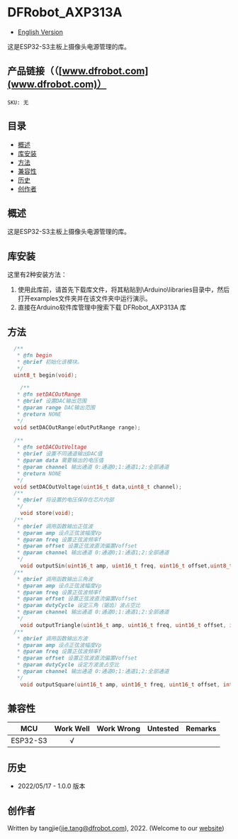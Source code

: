 # DFRobot_AXP313A

* [English Version](./README.md)

这是ESP32-S3主板上摄像头电源管理的库。

## 产品链接（（[www.dfrobot.com](www.dfrobot.com)）
    SKU: 无

## 目录
  - [概述](#概述)
  - [库安装](#库安装)
  - [方法](#方法)
  - [兼容性](#兼容性)
  - [历史](#历史)
  - [创作者](#创作者)

## 概述
这是ESP32-S3主板上摄像头电源管理的库。

## 库安装

这里有2种安装方法：
1. 使用此库前，请首先下载库文件，将其粘贴到\Arduino\libraries目录中，然后打开examples文件夹并在该文件夹中运行演示。
2. 直接在Arduino软件库管理中搜索下载 DFRobot_AXP313A 库

## 方法

```C++
  /**
   * @fn begin
   * @brief 初始化该模块。
   */
  uint8_t begin(void);

	/**
   * @fn setDACOutRange
   * @brief 设置DAC输出范围
   * @param range DAC输出范围
   * @return NONE
   */
  void setDACOutRange(eOutPutRange range);
    
  /**
   * @fn setDACOutVoltage
   * @brief 设置不同通道输出DAC值
   * @param data 需要输出的电压值
   * @param channel 输出通道 0:通道0;1:通道1;2:全部通道
   * @return NONE
   */
  void setDACOutVoltage(uint16_t data,uint8_t channel);
  /**
   * @brief 将设置的电压保存在芯片内部
   */
	void store(void);
  /**
   * @brief 调用函数输出正弦波
   * @param amp 设点正弦波幅度Vp
   * @param freq 设置正弦波频率f
   * @param offset 设置正弦波直流偏置Voffset
   * @param channel 输出通道 0:通道0;1:通道1;2:全部通道
   */
	void outputSin(uint16_t amp, uint16_t freq, uint16_t offset,uint8_t channel);
  /**
   * @brief 调用函数输出三角波
   * @param amp 设点正弦波幅度Vp
   * @param freq 设置正弦波频率f
   * @param offset 设置正弦波直流偏置Voffset
   * @param dutyCycle 设定三角（锯齿）波占空比
   * @param channel 输出通道 0:通道0;1:通道1;2:全部通道
   */
	void outputTriangle(uint16_t amp, uint16_t freq, uint16_t offset, int8_t dutyCycle, uint8_t channel);
  /**
   * @brief 调用函数输出方波
   * @param amp 设点正弦波幅度Vp
   * @param freq 设置正弦波频率f
   * @param offset 设置正弦波直流偏置Voffset
   * @param dutyCycle 设定方波波占空比
   * @param channel 输出通道 0:通道0;1:通道1;2:全部通道
   */
	void outputSquare(uint16_t amp, uint16_t freq, uint16_t offset, int8_t dutyCycle, uint8_t channel);
```
## 兼容性

MCU                |  Work Well    | Work Wrong   | Untested    | Remarks
------------------ | :----------: | :----------: | :---------: | -----
ESP32-S3            |      √       |              |             | 

## 历史

- 2022/05/17 - 1.0.0 版本

## 创作者

Written by tangjie(jie.tang@dfrobot.com), 2022. (Welcome to our [website](https://www.dfrobot.com/))

